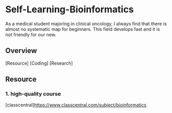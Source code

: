 # Self-Learning-Bioinformatics
As a medical student majoring in clinical oncology, I always find that there is almost no systematic map for beginners. This field develops fast and it is not friendly for our new.
## Overview
[Resource]
[Coding]
[Research]
## Resource
### 1. high-quality course 
[classcentral]https://www.classcentral.com/subject/bioinformatics
##
